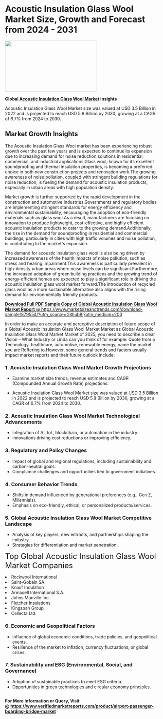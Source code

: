 <H1>Acoustic Insulation Glass Wool Market Size, Growth and Forecast from 2024 - 2031</H1><img class="aligncenter size-medium wp-image-584254" src="https://thirdeyenews.in/wp-content/uploads/2024/09/Global-Market-Research-300x168.jpeg" alt="" width="300" height="168" /><p><strong>Global&nbsp;<a href="https://www.marketsizeandtrends.com/download-sample/879554/?utm_source=Github8j?utm_medium=203">Acoustic Insulation Glass Wool Market</a> Insights</strong></p><p>Acoustic Insulation Glass Wool Market size was valued at USD 3.5 Billion in 2022 and is projected to reach USD 5.8 Billion by 2030, growing at a CAGR of 6.7% from 2024 to 2030.</p><p><h2>Market Growth Insights</h2> <p>The Acoustic Insulation Glass Wool market has been experiencing robust growth over the past few years and is expected to continue its expansion due to increasing demand for noise reduction solutions in residential, commercial, and industrial applications.Glass wool, known for its excellent soundproofing and thermal insulation properties, is becoming a preferred choice in both new construction projects and renovation work.The growing awareness of noise pollution, coupled with stringent building regulations for noise reduction, is fueling the demand for acoustic insulation products, especially in urban areas with high population density.</p> <p><a href="#"></a></p> <p>Market growth is further supported by the rapid development in the construction and automotive industries.Governments and regulatory bodies are implementing stringent standards for energy efficiency and environmental sustainability, encouraging the adoption of eco-friendly materials such as glass wool.As a result, manufacturers are focusing on innovation to produce lightweight, cost-effective, and highly efficient acoustic insulation products to cater to the growing demand.Additionally, the rise in the demand for soundproofing in residential and commercial buildings, particularly in cities with high traffic volumes and noise pollution, is contributing to the market's expansion.</p> <p>The demand for acoustic insulation glass wool is also being driven by increased awareness of the health impacts of noise pollution, such as stress and hearing impairment.This awareness is particularly prevalent in high-density urban areas where noise levels can be significant.Furthermore, the increased adoption of green building practices and the growing trend of energy-efficient homes are expected to play a significant role in driving the acoustic insulation glass wool market forward.The introduction of recycled glass wool as a more sustainable alternative also aligns with the rising demand for environmentally friendly products.</p> <p><a href="#"></p><p><span class=""><strong>Download Full PDF Sample Copy of Global Acoustic Insulation Glass Wool Market Report</strong> @ <a href="https://www.marketsizeandtrends.com/download-sample/879554/?utm_source=Github8j?utm_medium=203" target="_blank">https://www.marketsizeandtrends.com/download-sample/879554/?utm_source=Github8j?utm_medium=203</a></span></p><p>In order to make an accurate and perceptive description of future scope of a Global&nbsp;Acoustic Insulation Glass Wool Market Market as Global&nbsp;Acoustic Insulation Glass Wool Market Market of 2025, you need to describe a clear Vision &ndash; What Industry or Linda can you think of for example: Quote from a Technology, healthcare, automotive, renewable energy, name the market you are Reffering to.However, some general trends and factors usually impact market reports and their future outlook include:</p><h3>1.&nbsp;<strong>Acoustic Insulation Glass Wool Market Growth Projections</strong></h3><ul><li>Examine market size trends, revenue estimates and CAGR (Compounded Annual Growth Rate) projections.</li><li><p>Acoustic Insulation Glass Wool Market size was valued at USD 3.5 Billion in 2022 and is projected to reach USD 5.8 Billion by 2030, growing at a CAGR of 6.7% from 2024 to 2030.</p></li></ul><h3>2.&nbsp;<strong>Acoustic Insulation Glass Wool Market Technological Advancements</strong></h3><ul><li>Integration of AI, IoT, blockchain, or automation in the industry.</li><li>Innovations driving cost reductions or improving efficiency.</li></ul><h3>3.&nbsp;<strong>Regulatory and Policy Changes</strong></h3><ul><li>Impact of global and regional regulations, including sustainability and carbon-neutral goals.</li><li>Compliance challenges and opportunities tied to government initiatives.</li></ul><h3>4.&nbsp;<strong>Consumer Behavior Trends</strong></h3><ul><li>Shifts in demand influenced by generational preferences (e.g., Gen Z, Millennials).</li><li>Emphasis on eco-friendly, ethical, or personalized products/services.</li></ul><h3>5.&nbsp;<strong>Global Acoustic Insulation Glass Wool Market Competitive Landscape</strong></h3><ul><li>Analysis of key players, new entrants, and partnerships shaping the industry.</li><li>Strategies for differentiation and market penetration.</li></ul><p data-pm-slice="1 1 []"><span style="color: inherit; font-family: inherit; font-size: 25px;">Top Global Acoustic Insulation Glass Wool Market Companies</span></p><div class="" data-test-id=""><p><li>Rockwool International</li><li> Saint-Gobain SA.</li><li> Knauf Indulation</li><li> Armacell International S.A.</li><li> Johns Manville Inc.</li><li> Fletcher Insulations</li><li> Kingspan Group</li><li> Cellecta Ltd.</li></p></div><h3>6.&nbsp;<strong>Economic and Geopolitical Factors</strong></h3><ul><li>Influence of global economic conditions, trade policies, and geopolitical events.</li><li>Resilience of the market to inflation, currency fluctuations, or global crises.</li></ul><h3>7.&nbsp;<strong>Sustainability and ESG (Environmental, Social, and Governance)</strong></h3><ul><li>Adoption of sustainable practices to meet ESG criteria.</li><li>Opportunities in green technologies and circular economy principles.</li></ul><h2><strong style="font-size: 14px;">For More Information or Query, Visit @&nbsp;</strong><a style="background-color: #ffffff; font-size: 14px;" href="https://www.marketsizeandtrends.com/report/acoustic-insulation-glass-wool-market/" target="_blank">https://www.verifiedmarketreports.com/product/airport-passenger-boarding-bridge-market</a></h2>